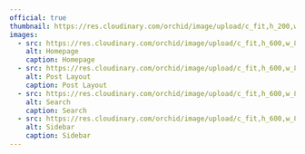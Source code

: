 ```yaml
---
official: true
thumbnail: https://res.cloudinary.com/orchid/image/upload/c_fit,h_200,w_400/v1524969542/themes/futureimperfect/1.jpg
images:
  - src: https://res.cloudinary.com/orchid/image/upload/c_fit,h_600,w_800/v1524969542/themes/futureimperfect/1.jpg
    alt: Homepage
    caption: Homepage
  - src: https://res.cloudinary.com/orchid/image/upload/c_fit,h_600,w_800/v1524969542/themes/futureimperfect/2.jpg
    alt: Post Layout
    caption: Post Layout
  - src: https://res.cloudinary.com/orchid/image/upload/c_fit,h_600,w_800/v1524969542/themes/futureimperfect/3.jpg
    alt: Search
    caption: Search
  - src: https://res.cloudinary.com/orchid/image/upload/c_fit,h_600,w_800/v1524969542/themes/futureimperfect/4.jpg
    alt: Sidebar
    caption: Sidebar
---
```

